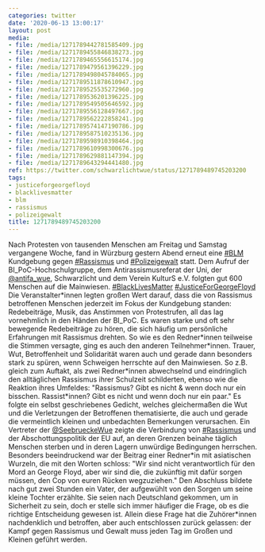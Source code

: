 ```yaml
---
categories: twitter
date: '2020-06-13 13:00:17'
layout: post
media:
- file: /media/1271789442781585409.jpg
- file: /media/1271789455846838273.jpg
- file: /media/1271789465556615174.jpg
- file: /media/1271789479561396229.jpg
- file: /media/1271789498045784065.jpg
- file: /media/1271789511878610947.jpg
- file: /media/1271789525535272960.jpg
- file: /media/1271789536201396225.jpg
- file: /media/1271789549505646592.jpg
- file: /media/1271789556128497667.jpg
- file: /media/1271789562222858241.jpg
- file: /media/1271789574147190786.jpg
- file: /media/1271789587510235136.jpg
- file: /media/1271789598910398464.jpg
- file: /media/1271789610998300676.jpg
- file: /media/1271789629881147394.jpg
- file: /media/1271789643294441480.jpg
ref: https://twitter.com/schwarzlichtwue/status/1271789489745203200
tags:
- justiceforgeorgefloyd
- blacklivesmatter
- blm
- rassismus
- polizeigewalt
title: 1271789489745203200
---
```

Nach Protesten von tausenden Menschen am Freitag und Samstag vergangene Woche, fand in Würzburg gestern Abend erneut eine [#BLM](/t/blm) Kundgebung gegen [#Rassismus](/t/rassismus) und [#Polizeigewalt](/t/polizeigewalt) statt. 
Dem Aufruf der BI_PoC-Hochschulgruppe, dem Antirassismusreferat der Uni, der [@antifa_wue](https://twitter.com/antifa_wue), Schwarzlicht und dem Verein KulturS e.V. folgten gut 600 Menschen auf die Mainwiesen. [#BlackLivesMatter](/t/blacklivesmatter) [#JusticeForGeorgeFloyd](/t/justiceforgeorgefloyd) 
Die Veranstalter\*innen legten großen Wert darauf, dass die von Rassismus betroffenen Menschen jederzeit im Fokus der Kundgebung standen: Redebeiträge, Musik, das Anstimmen von Protestrufen, all das lag vornehmlich in den Händen der BI_PoC. 
Es waren starke und oft sehr bewegende Redebeiträge zu hören, die sich häufig um persönliche Erfahrungen mit Rassismus drehten. So wie es den Redner\*innen teilweise die Stimmen versagte, ging es auch den anderen Teilnehmer\*innen. 
Trauer, Wut, Betroffenheit und Solidarität waren auch und gerade dann besonders stark zu spüren, wenn Schweigen herrschte auf den Mainwiesen. So z.B. gleich zum Auftakt, als zwei Redner\*innen abwechselnd und eindringlich den alltäglichen Rassismus ihrer Schulzeit schilderten,  ebenso wie die Reaktion ihres Umfeldes: "Rassismus? Gibt es nicht &amp; wenn doch nur ein bisschen. Rassist\*innen? Gibt es nicht und wenn doch nur ein paar."
Es folgte ein selbst geschriebenes Gedicht, welches gleichermaßen die Wut und die Verletzungen der Betroffenen thematisierte, die auch und gerade die vermeintlich kleinen und unbedachten Bemerkungen verursachen.
Ein Vertreter der [@SeebrueckeWue](https://twitter.com/SeebrueckeWue) zeigte die Verbindung von [#Rassismus](/t/rassismus) und der Abschottungspolitik der EU auf, an deren Grenzen beinahe täglich Menschen sterben und in deren Lagern unwürdige Bedingungen herrschen. Besonders beeindruckend war der Beitrag einer Redner\*in mit asiatischen Wurzeln, die mit den Worten schloss: "Wir sind nicht verantwortlich für den Mord an George Floyd, aber wir sind die, die zukünftig mit dafür sorgen müssen, den Cop von euren Rücken wegzuziehen."
Den Abschluss bildete nach gut zwei Stunden ein Vater, der aufgewühlt von den Sorgen um seine kleine Tochter erzählte. Sie seien nach Deutschland gekommen, um in Sicherheit zu sein, doch er stelle sich immer häufiger die Frage, ob es die richtige Entscheidung gewesen ist.
Allein diese Frage hat die Zuhörer\*innen nachdenklich und betroffen, aber auch entschlossen zurück gelassen: der Kampf gegen Rassismus und Gewalt muss jeden Tag im Großen und Kleinen geführt werden.